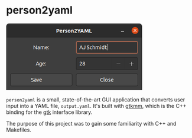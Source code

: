 # person2yaml

![screenshot](img/screenshot.png)

`person2yaml` is a small, state-of-the-art GUI application that converts user input into a YAML file, `output.yaml`. It's built with [gtkmm](https://www.gtkmm.org/en/), which is the C++ binding for the [gtk](https://www.gtk.org/) interface library.

The purpose of this project was to gain some familiarity with C++ and Makefiles.
